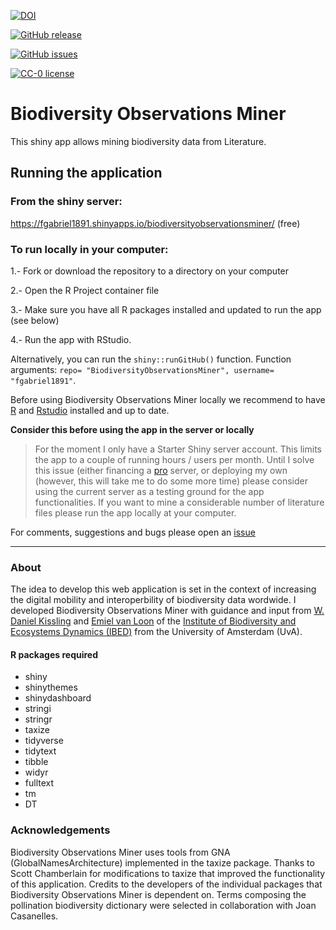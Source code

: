 [![DOI](https://zenodo.org/badge/DOI/10.5281/zenodo.1036826.svg)](https://doi.org/10.5281/zenodo.1036826)

[![GitHub release](https://img.shields.io/github/release/Naereen/StrapDown.js.svg)](https://GitHub.com/fgabriel1891/BiodiversityObservationsMiner/releases/)

[![GitHub issues](https://img.shields.io/github/issues/Naereen/StrapDown.js.svg)](https://GitHub.com/fgabriel1891/BiodiversityObservationsMiner/issues/)

[![CC-0 license](https://img.shields.io/badge/License-CC--0-blue.svg)](https://creativecommons.org/licenses/by-nd/4.0)


# Biodiversity Observations Miner

This shiny app allows mining biodiversity data from Literature.

## Running the application 

### From the shiny server: 

https://fgabriel1891.shinyapps.io/biodiversityobservationsminer/  (free)

### To run locally in your computer:  
 
 1.- Fork or download the repository to a directory on your computer
 
 2.- Open the R Project container file
 
 3.- Make sure you have all R packages installed and updated to run the app (see below) 
 
 4.- Run the app with RStudio. 
 
 Alternatively, you can run the `shiny::runGitHub()` function. Function arguments: `repo= "BiodiversityObservationsMiner", username= "fgabriel1891"`.
 
 Before using Biodiversity Observations Miner locally we recommend to have [R](https://www.r-project.org/) and [Rstudio](https://www.rstudio.com/) installed and up to date. 

**Consider this before using the app in the server or locally**

>  For the moment I only have a Starter Shiny server account. This limits the app to a couple of running hours / users per month. Until I solve this issue (either financing a [pro](https://www.rstudio.com/products/shiny-server-pro/) server, or deploying my own (however, this will take me to do some more time)  please consider using the current server as a testing ground for the app functionalities. If you want to mine a considerable number of literature files please run the app locally at your computer. 


For comments, suggestions and bugs please open an [issue](https://github.com/fgabriel1891/BiodiversityObservationsMiner/issues/new)

--------

### About 

The idea to develop this web application is set in the context of increasing the digital mobility and interoperbility of biodiversity data wordwide. I developed Biodiversity Observations Miner with guidance and input from [W. Daniel Kissling](https://www.danielkissling.de/) and [Emiel van Loon](https://staff.fnwi.uva.nl/e.e.vanloon/) of the [Institute of Biodiversity and Ecosystems Dynamics (IBED)](http://ibed.uva.nl/) from the University of Amsterdam (UvA). 

#### R packages required

- shiny
- shinythemes
- shinydashboard
- stringi
- stringr
- taxize
- tidyverse
- tidytext
- tibble
- widyr
- fulltext
- tm
- DT

### Acknowledgements 

Biodiversity Observations Miner uses tools from GNA (GlobalNamesArchitecture) implemented in the taxize package. Thanks to Scott Chamberlain for modifications to taxize that improved the functionality of this application. Credits to the developers of the individual packages that Biodiversity Observations Miner is dependent on. Terms composing the pollination biodiversity dictionary were selected in collaboration with Joan Casanelles. 
